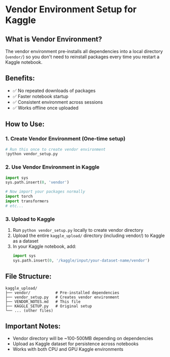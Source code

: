 # Vendor Environment Setup for Kaggle

## What is Vendor Environment?
The vendor environment pre-installs all dependencies into a local directory (`vendor/`) so you don't need to reinstall packages every time you restart a Kaggle notebook.

## Benefits:
- ✅ No repeated downloads of packages
- ✅ Faster notebook startup
- ✅ Consistent environment across sessions
- ✅ Works offline once uploaded

## How to Use:

### 1. Create Vendor Environment (One-time setup)
```python
# Run this once to create vendor environment
!python vendor_setup.py
```

### 2. Use Vendor Environment in Kaggle
```python
import sys
sys.path.insert(0, 'vendor')

# Now import your packages normally
import torch
import transformers
# etc...
```

### 3. Upload to Kaggle
1. Run `python vendor_setup.py` locally to create vendor directory
2. Upload the entire `kaggle_upload/` directory (including vendor/) to Kaggle as a dataset
3. In your Kaggle notebook, add:
   ```python
   import sys
   sys.path.insert(0, '/kaggle/input/your-dataset-name/vendor')
   ```

## File Structure:
```
kaggle_upload/
├── vendor/           # Pre-installed dependencies
├── vendor_setup.py   # Creates vendor environment
├── VENDOR_NOTES.md   # This file
├── KAGGLE_SETUP.py   # Original setup
└── ... (other files)
```

## Important Notes:
- Vendor directory will be ~100-500MB depending on dependencies
- Upload as Kaggle dataset for persistence across notebooks
- Works with both CPU and GPU Kaggle environments

